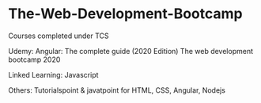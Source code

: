 # The-Web-Development-Bootcamp

Courses completed under TCS 

Udemy: 
Angular: The complete guide (2020 Edition)
The web development bootcamp 2020

Linked Learning:
Javascript

Others: 
Tutorialspoint & javatpoint for HTML, CSS, Angular, Nodejs

